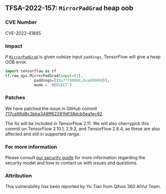 ## TFSA-2022-157: `MirrorPadGrad` heap oob

### CVE Number
CVE-2022-41895

### Impact
If [`MirrorPadGrad`](https://github.com/tensorflow/tensorflow/blob/master/tensorflow/core/kernels/image/mirror_pad_op.cc) is given outsize input `paddings`, TensorFlow will give a heap OOB error.

```python
import tensorflow as tf
tf.raw_ops.MirrorPadGrad(input=[1],
             paddings=[[0x77f00000,0xa000000]],
             mode = 'REFLECT')
```

### Patches
We have patched the issue in GitHub commit [717ca98d8c3bba348ff62281fdf38dcb5ea1ec92](https://github.com/tensorflow/tensorflow/commit/717ca98d8c3bba348ff62281fdf38dcb5ea1ec92).

The fix will be included in TensorFlow 2.11. We will also cherrypick this commit on TensorFlow 2.10.1, 2.9.3, and TensorFlow 2.8.4, as these are also affected and still in supported range.


### For more information
Please consult [our security guide](https://github.com/tensorflow/tensorflow/blob/master/SECURITY.md) for more information regarding the security model and how to contact us with issues and questions.


### Attribution
This vulnerability has been reported by Yu Tian from Qihoo 360 AIVul Team. 
